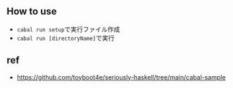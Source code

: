 ## How to use

- `cabal run setup`で実行ファイル作成
- `cabal run [directoryName]`で実行

## ref

- https://github.com/toyboot4e/seriously-haskell/tree/main/cabal-sample
